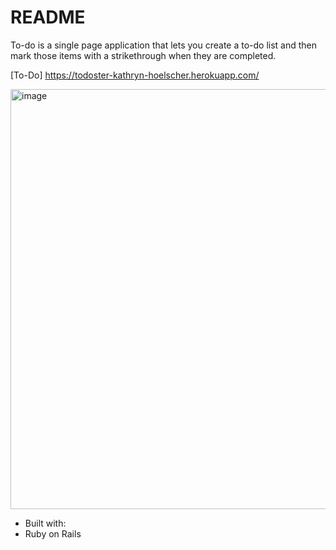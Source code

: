 # README

To-do is a single page application that lets you create a to-do list and then mark those items with a strikethrough when they are completed. 

[To-Do] https://todoster-kathryn-hoelscher.herokuapp.com/

<img width="672" alt="image" src="https://user-images.githubusercontent.com/56094085/96037100-fe222d00-0e2a-11eb-9c24-8c3ffdbae2d1.png">

* Built with:
 * Ruby on Rails
